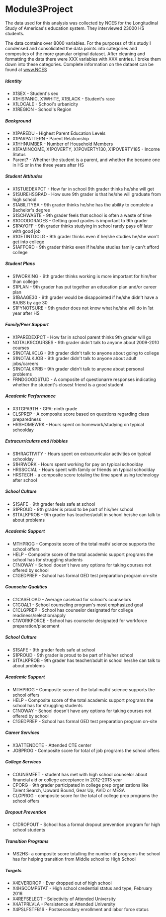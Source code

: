 # Module3Project

The data used for this analysis was collected by NCES for the Longitudinal Study of Americas's education system. They interviewed 23000 HS students. 

The data contains over 8000 variables. For the purposes of this study I condensed and consolidated the data points into categories and composites of the more granular original dataset. After cleaning and formatting the data there were XXX variables with XXX entries. I broke them down into these categories. Complete information on the dataset can be found at www.NCES 

##### Identity
- X1SEX - Student's sex
- X1HISPANIC, X1WHITE, X1BLACK - Student's race
- X1LOCALE - School's urbanicity
- X1REGION - School's Region

##### Background
- X1PAREDU - Highest Parent Education Levels
- X1PARPATTERN - Parent Relationship
- X1HHNUMBER - Number of Household Members 
- X1FAMINCOME, X1POVERTY, X1POVERTY130, X1POVERTY185 - Income Status  
- Parent? - Whether the student is a parent, and whether the became one in HS or in the three years after HS

##### Student Attitudes
- X1STUEDEXPCT - How far in school 9th grader thinks he/she will get
- S1SUREHSGRAD - How sure 9th grader is that he/she will graduate from high school
- S1ABILITYBA - 9th grader thinks he/she has the ability to complete a Bachelor's degree
- S1SCHWASTE - 9th grader feels that school is often a waste of time
- S1GOODGRADES - Getting good grades is important to 9th grader
- S1PAYOFF - 9th grader thinks studying in school rarely pays off later with good job
- S1GETINTOCLG - 9th grader thinks even if he/she studies he/she won't get into college
- S1AFFORD - 9th grader thinks even if he/she studies family can't afford college

##### Student Plans
- S1WORKING - 9th grader thinks working is more important for him/her than college
- S1PLAN - 9th grader has put together an education plan and/or career plan
- S1BAAGE30 - 9th grader would be disappointed if he/she didn't have a BA/BS by age 30
- S1FYNOTSURE - 9th grader does not know what he/she will do in 1st year after HS

##### Family/Peer Support
- X1PAREDEXPCT - How far in school parent thinks 9th grader will go
- NOTALK9COURSES - 9th grader didn't talk to anyone about 2009-2010 courses
- S1NOTALKCLG - 9th grader didn't talk to anyone about going to college
- S1NOTALKJOB - 9th grader didn't talk to anyone about adult jobs/careers
- S1NOTALKPRB - 9th grader didn't talk to anyone about personal problems
- FRNDGOODSTUD - A composite of questionarre responses indicating whether the student's closest friend is a good student

##### Academic Performance
- X3TGPA9TH - GPA: ninth grade
- CLSPREP - A composite score based on questions regarding class preparedness
- HRSHOMEWRK - Hours spent on homework/studying on typical schoolday

##### Extracurriculars and Hobbies
- S1HRACTIVITY - Hours spent on extracurricular activities on typical schoolday
- S1HRWORK - Hours spent working for pay on typical schoolday
- HRSSOCIAL - Hours spent with family or friends on typical schoolday
- HRSTECH - a composite score totaling the time spent using technology after school

##### School Culture
- S1SAFE - 9th grader feels safe at school
- S1PROUD - 9th grader is proud to be part of his/her school
- S1TALKPROB - 9th grader has teacher/adult in school he/she can talk to about problems

##### Academic Support
- MTHPROG - Composite score of the total math/ science supports the school offers
- HELP - Composite score of the total academic support programs the school has for struggling students
- C1NOWAY - School doesn't have any options for taking courses not offered by school
- C1GEDPREP - School has formal GED test preparation program on-site

##### Counselor Qualities
- C1CASELOAD - Average caseload for school's counselors
- C1GOAL1 - School counseling program's most emphasized goal
- C1CLGPREP - School has counselor designated for college readiness/selection/apply
- C1WORKFORCE - School has counselor designated for workforce preparation/placement

##### School Culture
- S1SAFE - 9th grader feels safe at school
- S1PROUD - 9th grader is proud to be part of his/her school
- S1TALKPROB - 9th grader has teacher/adult in school he/she can talk to about problems

##### Academic Support
- MTHPROG - Composite score of the total math/ science supports the school offers
- HELP - Composite score of the total academic support programs the school has for struggling students
- C1NOWAY - School doesn't have any options for taking courses not offered by school
- C1GEDPREP - School has formal GED test preparation program on-site

##### Career Services
- X3ATTENDCTE - Attended CTE center
- JOBPROG - Composite score for total of job programs the school offers

##### College Services
- COUNSMEET - student has met with high school counselor about financial aid or college acceptance in 2012-2013 year
- CPORG - 9th grader participated in college prep organizations like Talent Search, Upward Bound, Gear Up, AVID or MESA
- CLGPROG - composite score for the total of college prep programs the school offers

##### Dropout Prevention
- C1DROPOUT - School has a formal dropout prevention program for high school students

##### Transition Programs
- MS2HS- a composite score totalling the number of programs the school has for helping transition from Middle school to High School

##### Targets
- X4EVERDROP - Ever dropped out of high school
- X4HSCOMPSTAT - High school credential status and type, February 2016
- X4REFSELECT - Selectivity of Attended University
- X4ATPRLVLA - Persistence at Attended University
- X4PSLFSTFB16 - Postsecondary enrollment and labor force status